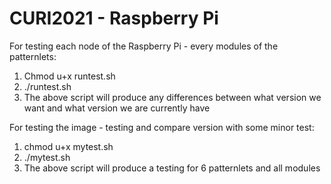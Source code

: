 # CURI2021 - Raspberry Pi
For testing each node of the Raspberry Pi - every modules of the patternlets:
  1. Chmod u+x runtest.sh
  2. ./runtest.sh
  3. The above script will produce any differences between what version we want and what version we are currently have

For testing the image - testing and compare version with some minor test:
  1. chmod u+x mytest.sh
  2. ./mytest.sh
  3. The above script will produce a testing for 6 patternlets and all modules
